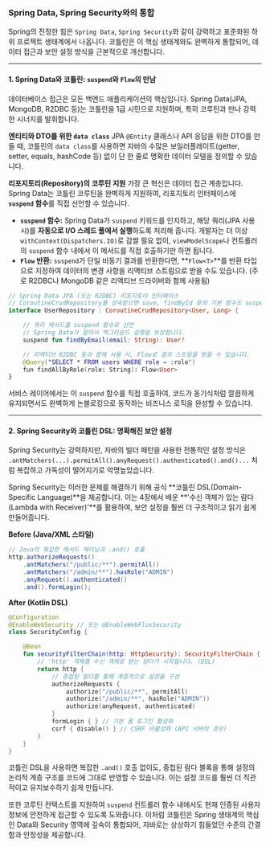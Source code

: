 ### Spring Data, Spring Security와의 통합

Spring의 진정한 힘은 `Spring Data`, `Spring Security`와 같이 강력하고 표준화된 하위 프로젝트 생태계에서 나옵니다. 코틀린은 이 핵심 생태계와도 완벽하게 통합되어, 데이터 접근과 보안 설정 방식을 근본적으로 개선합니다.

-----

#### 1\. Spring Data와 코틀린: `suspend`와 `Flow`의 만남

데이터베이스 접근은 모든 백엔드 애플리케이션의 핵심입니다. Spring Data(JPA, MongoDB, R2DBC 등)는 코틀린을 1급 시민으로 지원하며, 특히 코루틴과 만나 강력한 시너지를 발휘합니다.

**엔티티와 DTO를 위한 `data class`**
JPA `@Entity` 클래스나 API 응답을 위한 DTO를 만들 때, 코틀린의 `data class`를 사용하면 자바의 수많은 보일러플레이트(getter, setter, equals, hashCode 등) 없이 단 한 줄로 명확한 데이터 모델을 정의할 수 있습니다.

**리포지토리(Repository)의 코루틴 지원**
가장 큰 혁신은 데이터 접근 계층입니다. Spring Data는 코틀린 코루틴을 완벽하게 지원하여, 리포지토리 인터페이스에 **`suspend` 함수**를 직접 선언할 수 있습니다.

  * **`suspend` 함수:** Spring Data가 `suspend` 키워드를 인지하고, 해당 쿼리(JPA 사용 시)를 **자동으로 I/O 스레드 풀에서 실행**하도록 처리해 줍니다. 개발자는 더 이상 `withContext(Dispatchers.IO)`로 감쌀 필요 없이, `viewModelScope`나 컨트롤러의 `suspend` 함수 내에서 이 메서드를 직접 호출하기만 하면 됩니다.
  * **`Flow` 반환:** `suspend`가 단일 비동기 결과를 반환한다면, \*\*`Flow<T>`\*\*를 반환 타입으로 지정하여 데이터의 변경 사항을 리액티브 스트림으로 받을 수도 있습니다. (주로 R2DBC나 MongoDB 같은 리액티브 드라이버와 함께 사용됨)

<!-- end list -->

```kotlin
// Spring Data JPA (또는 R2DBC) 리포지토리 인터페이스
// CoroutineCrudRepository를 상속받으면 save, findById 등의 기본 함수도 suspend를 지원합니다.
interface UserRepository : CoroutineCrudRepository<User, Long> {

    // 쿼리 메서드를 suspend 함수로 선언
    // Spring Data가 알아서 백그라운드 실행을 보장합니다.
    suspend fun findByEmail(email: String): User?

    // 리액티브 R2DBC 등과 함께 사용 시, Flow로 결과 스트림을 받을 수 있습니다.
    @Query("SELECT * FROM users WHERE role = :role")
    fun findAllByRole(role: String): Flow<User>
}
```

서비스 레이어에서는 이 `suspend` 함수를 직접 호출하여, 코드가 동기식처럼 깔끔하게 유지되면서도 완벽하게 논블로킹으로 동작하는 비즈니스 로직을 완성할 수 있습니다.

-----

#### 2\. Spring Security와 코틀린 DSL: 명확해진 보안 설정

Spring Security는 강력하지만, 자바의 빌더 패턴을 사용한 전통적인 설정 방식은 `.antMatchers(...).permitAll().anyRequest().authenticated().and()...` 처럼 복잡하고 가독성이 떨어지기로 악명높았습니다.

Spring Security는 이러한 문제를 해결하기 위해 공식 \*\*코틀린 DSL(Domain-Specific Language)\*\*을 제공합니다. 이는 4장에서 배운 \*\*'수신 객체가 있는 람다(Lambda with Receiver)'\*\*를 활용하여, 보안 설정을 훨씬 더 구조적이고 읽기 쉽게 만들어줍니다.

**Before (Java/XML 스타일)**

```java
// Java의 복잡한 메서드 체이닝과 .and() 호출
http.authorizeRequests()
    .antMatchers("/public/**").permitAll()
    .antMatchers("/admin/**").hasRole("ADMIN")
    .anyRequest().authenticated()
    .and().formLogin();
```

**After (Kotlin DSL)**

```kotlin
@Configuration
@EnableWebSecurity // 또는 @EnableWebFluxSecurity
class SecurityConfig {

    @Bean
    fun securityFilterChain(http: HttpSecurity): SecurityFilterChain {
        // 'http' 객체를 수신 객체로 받는 람다가 시작됩니다. (DSL)
        return http {
            // 중첩된 람다를 통해 계층적으로 설정을 구성
            authorizeRequests {
                authorize("/public/**", permitAll)
                authorize("/admin/**", hasRole("ADMIN"))
                authorize(anyRequest, authenticated)
            }
            formLogin { } // 기본 폼 로그인 활성화
            csrf { disable() } // CSRF 비활성화 (API 서버의 경우)
        }
    }
}
```

코틀린 DSL을 사용하면 복잡한 `.and()` 호출 없이도, 중첩된 람다 블록을 통해 설정의 논리적 계층 구조를 코드에 그대로 반영할 수 있습니다. 이는 설정 코드를 훨씬 더 직관적이고 유지보수하기 쉽게 만듭니다.

또한 코루틴 컨텍스트를 지원하여 `suspend` 컨트롤러 함수 내에서도 현재 인증된 사용자 정보에 안전하게 접근할 수 있도록 도와줍니다. 이처럼 코틀린은 Spring 생태계의 핵심인 Data와 Security 영역에 깊숙이 통합되어, 자바로는 상상하기 힘들었던 수준의 간결함과 안정성을 제공합니다.